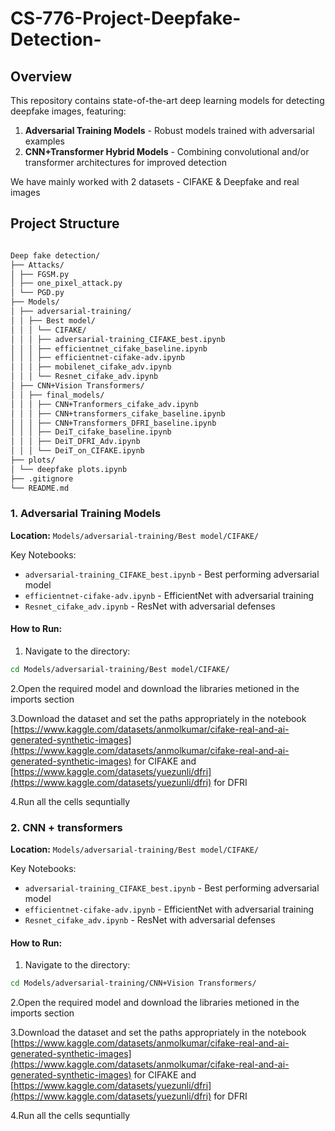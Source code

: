 # CS-776-Project-Deepfake-Detection-



## Overview
This repository contains state-of-the-art deep learning models for detecting deepfake images, featuring:
1. **Adversarial Training Models** - Robust models trained with adversarial examples
2. **CNN+Transformer Hybrid Models** - Combining convolutional and/or transformer architectures for improved detection 

We have mainly worked with 2 datasets -  CIFAKE & Deepfake and real images
## Project Structure
```bash

Deep fake detection/
├── Attacks/
│ ├── FGSM.py
│ ├── one_pixel_attack.py
│ └── PGD.py
├── Models/
│ ├── adversarial-training/
│ │ ├── Best model/
│ │ │ └── CIFAKE/
│ │ │ ├── adversarial-training_CIFAKE_best.ipynb
│ │ │ ├── efficientnet_cifake_baseline.ipynb
│ │ │ ├── efficientnet-cifake-adv.ipynb
│ │ │ ├── mobilenet_cifake_adv.ipynb
│ │ │ └── Resnet_cifake_adv.ipynb
│ ├── CNN+Vision Transformers/
│ │ ├── final_models/
│ │ │ ├── CNN+Tranformers_cifake_adv.ipynb
│ │ │ ├── CNN+transformers_cifake_baseline.ipynb
│ │ │ ├── CNN+Transformers_DFRI_baseline.ipynb
│ │ │ ├── DeiT_cifake_baseline.ipynb
│ │ │ ├── DeiT_DFRI_Adv.ipynb
│ │ │ └── DeiT_on_CIFAKE.ipynb
├── plots/
│ └── deepfake plots.ipynb
├── .gitignore
└── README.md
```

### 1. Adversarial Training Models
**Location:** `Models/adversarial-training/Best model/CIFAKE/`

Key Notebooks:
- `adversarial-training_CIFAKE_best.ipynb` - Best performing adversarial model
- `efficientnet-cifake-adv.ipynb` - EfficientNet with adversarial training
- `Resnet_cifake_adv.ipynb` - ResNet with adversarial defenses

#### How to Run:
1. Navigate to the directory:
```bash
cd Models/adversarial-training/Best model/CIFAKE/
```
2.Open the required model and download the libraries metioned in the imports section

3.Download the dataset and set the paths appropriately in the notebook
    [https://www.kaggle.com/datasets/anmolkumar/cifake-real-and-ai-generated-synthetic-images](https://www.kaggle.com/datasets/anmolkumar/cifake-real-and-ai-generated-synthetic-images) for CIFAKE and [https://www.kaggle.com/datasets/yuezunli/dfri](https://www.kaggle.com/datasets/yuezunli/dfri) for DFRI
    
4.Run all the cells sequntially

### 2. CNN + transformers
**Location:** `Models/adversarial-training/Best model/CIFAKE/`

Key Notebooks:
- `adversarial-training_CIFAKE_best.ipynb` - Best performing adversarial model
- `efficientnet-cifake-adv.ipynb` - EfficientNet with adversarial training
- `Resnet_cifake_adv.ipynb` - ResNet with adversarial defenses

#### How to Run:
1. Navigate to the directory:
```bash
cd Models/adversarial-training/CNN+Vision Transformers/
```
2.Open the required model and download the libraries metioned in the imports section

3.Download the dataset and set the paths appropriately in the notebook
    [https://www.kaggle.com/datasets/anmolkumar/cifake-real-and-ai-generated-synthetic-images](https://www.kaggle.com/datasets/anmolkumar/cifake-real-and-ai-generated-synthetic-images) for CIFAKE and [https://www.kaggle.com/datasets/yuezunli/dfri](https://www.kaggle.com/datasets/yuezunli/dfri) for DFRI
   
4.Run all the cells sequntially


